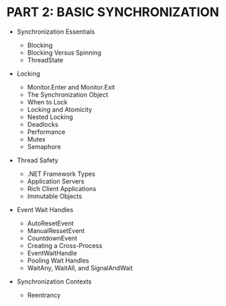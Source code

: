 # PART 2: BASIC SYNCHRONIZATION

* Synchronization Essentials
  * Blocking
  * Blocking Versus Spinning
  * ThreadState
  
* Locking
  * Monitor.Enter and Monitor.Exit
  * The Synchronization Object
  * When to Lock
  * Locking and Atomicity
  * Nested Locking
  * Deadlocks
  * Performance
  * Mutex
  * Semaphore
  
* Thread Safety
  * .NET Framework Types
  * Application Servers
  * Rich Client Applications
  * Immutable Objects
  
* Event Wait Handles
  * AutoResetEvent
  * ManualRessetEvent
  * CountdownEvent
  * Creating a Cross-Process
  * EventWaitHandle
  * Pooling Wait Handles
  * WaitAny, WaitAll, and SignalAndWait
  
* Synchronization Contexts
  * Reentrancy
